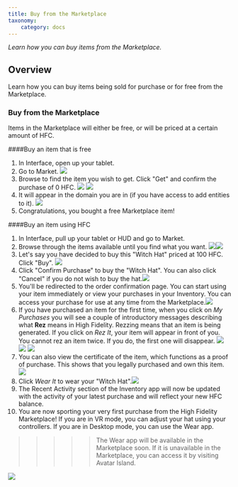 ```yaml
---
title: Buy from the Marketplace
taxonomy:
    category: docs
---
```


*Learn how you can buy items from the Marketplace.*

## Overview

Learn how you can buy items being sold for purchase or for free from the Marketplace. 



### Buy from the Marketplace

Items in the Marketplace will either be free, or will be priced at a certain amount of HFC. 

####Buy an item that is free

1. In Interface, open up your tablet. 
2. Go to Market. ![](market.png)
3. Browse to find the item you wish to get. Click "Get" and confirm the purchase of 0 HFC. ![](market-2.PNG) ![](market-4.PNG)
4. It will appear in the domain you are in (if you have access to add entities to it). ![](market-3.PNG)
5. Congratulations, you bought a free Marketplace item!

####Buy an item using HFC

1. In Interface, pull up your tablet or HUD and go to Market.
2. Browse through the items available until you find what you want. ![](market-5.PNG)![](market-6.PNG)
3. Let's say you have decided to buy this "Witch Hat" priced at 100 HFC. Click "Buy". ![](market-7.PNG)
4. Click "Confirm Purchase" to buy the "Witch Hat". You can also click "Cancel" if you do not wish to buy the hat.![](market-8.PNG)
5. You'll be redirected to the order confirmation page. You can start using your item immediately or view your purchases in your Inventory. You can access your purchase for use at any time from the Marketplace.![](market-9.PNG)
6. If you have purchased an item for the first time, when you click on *My Purchases* you will see a couple of introductory messages describing what **Rez** means in High Fidelity. Rezzing means that an item is being generated. If you click on *Rez It*, your item will appear in front of you. You cannot rez an item twice. If you do, the first one will disappear. ![](market-10.PNG) ![](market-11.PNG) ![](market-12.PNG)
7. You can also view the certificate of the item, which functions as a proof of purchase. This shows that you legally purchased and own this item. ![](market-13.PNG)
8. Click *Wear It* to wear your "Witch Hat".![](market-15.PNG) 
9. The Recent Activity section of the Inventory app will now be updated with the activity of your latest purchase and will reflect your new HFC balance.
10. You are now sporting your very first purchase from the High Fidelity Marketplace! If you are in VR mode, you can adjust your hat using your controllers. If you are in Desktop mode, you can use the Wear app. 
>>>>> The Wear app will be available in the Marketplace soon. If it is unavailable in the Marketplace, you can access it by visiting Avatar Island. 

![](market-16.PNG)







